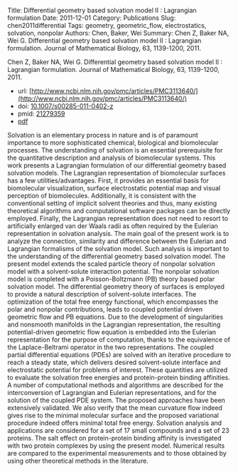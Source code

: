 Title: Differential geometry based solvation model II : Lagrangian formulation
Date: 2011-12-01
Category: Publications
Slug: chen2011differential
Tags: geometry, geometric_flow, electrostatics, solvation, nonpolar
Authors: Chen, Baker, Wei
Summary: Chen Z, Baker NA, Wei G. Differential geometry based solvation model II : Lagrangian formulation. Journal of Mathematical Biology, 63, 1139-1200, 2011. 

Chen Z, Baker NA, Wei G. Differential geometry based solvation model II : Lagrangian formulation. Journal of Mathematical Biology, 63, 1139-1200, 2011. 

* url: [http://www.ncbi.nlm.nih.gov/pmc/articles/PMC3113640/](http://www.ncbi.nlm.nih.gov/pmc/articles/PMC3113640/)
* doi: [10.1007/s00285-011-0402-z](http://dx.doi.org/10.1007/s00285-011-0402-z)
* pmid: [21279359](http://www.ncbi.nlm.nih.gov/pubmed/21279359)
* [pdf](http://sobolevnrm.github.io/papers/chen2011differential.pdf)

Solvation is an elementary process in nature and is of paramount importance to more sophisticated chemical, biological and biomolecular processes. The understanding of solvation is an essential prerequisite for the quantitative description and analysis of biomolecular systems. This work presents a Lagrangian formulation of our differential geometry based solvation models. The Lagrangian representation of biomolecular surfaces has a few utilities/advantages. First, it provides an essential basis for biomolecular visualization, surface electrostatic potential map and visual perception of biomolecules. Additionally, it is consistent with the conventional setting of implicit solvent theories and thus, many existing theoretical algorithms and computational software packages can be directly employed. Finally, the Lagrangian representation does not need to resort to artificially enlarged van der Waals radii as often required by the Eulerian representation in solvation analysis. The main goal of the present work is to analyze the connection, similarity and difference between the Eulerian and Lagrangian formalisms of the solvation model. Such analysis is important to the understanding of the differential geometry based solvation model. The present model extends the scaled particle theory of nonpolar solvation model with a solvent-solute interaction potential. The nonpolar solvation model is completed with a Poisson-Boltzmann (PB) theory based polar solvation model. The differential geometry theory of surfaces is employed to provide a natural description of solvent-solute interfaces. The optimization of the total free energy functional, which encompasses the polar and nonpolar contributions, leads to coupled potential driven geometric flow and PB equations. Due to the development of singularities and nonsmooth manifolds in the Lagrangian representation, the resulting potential-driven geometric flow equation is embedded into the Eulerian representation for the purpose of computation, thanks to the equivalence of the Laplace-Beltrami operator in the two representations. The coupled partial differential equations (PDEs) are solved with an iterative procedure to reach a steady state, which delivers desired solvent-solute interface and electrostatic potential for problems of interest. These quantities are utilized to evaluate the solvation free energies and protein-protein binding affinities. A number of computational methods and algorithms are described for the interconversion of Lagrangian and Eulerian representations, and for the solution of the coupled PDE system. The proposed approaches have been extensively validated. We also verify that the mean curvature flow indeed gives rise to the minimal molecular surface and the proposed variational procedure indeed offers minimal total free energy. Solvation analysis and applications are considered for a set of 17 small compounds and a set of 23 proteins. The salt effect on protein-protein binding affinity is investigated with two protein complexes by using the present model. Numerical results are compared to the experimental measurements and to those obtained by using other theoretical methods in the literature.

